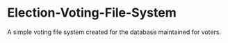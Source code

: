 # Election-Voting-File-System
A simple voting file system created for the database maintained for voters.
